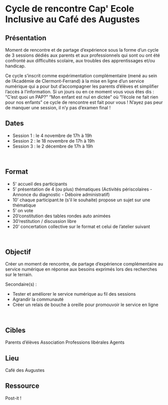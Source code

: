 # Cycle de rencontre Cap' Ecole Inclusive au Café des Augustes

## Présentation
Moment de rencontre et de partage d’expérience sous la forme d’un cycle de 3 sessions dédiés aux parents et aux professionnels qui sont ou ont été confronté aux difficultés scolaire, aux troubles des apprentissages et/ou handicap.

Ce cycle s’inscrit comme expérimentation complémentaire (mené au sein de l’Académie de Clermont-Ferrand) à la mise en ligne d’un service numérique qui a pour but d’accompagner les parents d’élèves et simplifier l’accès à l’information. Si un jours ou en ce moment vous vous êtes dis : “C’est quoi un PAP?” “Mon enfant est nul en dictée” où “l’école ne fait rien pour nos enfants” ce cycle de rencontre est fait pour vous ! N’ayez pas peur de manquer une session, il n’y pas d’examen final !
<br>


## Dates
- Session 1 : le 4 novembre de 17h à 19h
- Session 2 : le 18 novembre de 17h à 19h
- Session 3 : le 2 décembre de 17h à 19h
<br>


## Format 
- 5' accueil des participants
- 5’ présentation de 4 (ou plus) thématiques (Activités périscolaires - Annonce du diagnostic - Déboire administratif)
- 10’ chaque participant.te (s’il le souhaite) propose un sujet sur une thématique
- 5’ on vote
- 20’constitution des tables rondes auto animées
- 30’restitution / discussion libre
- 20’ concertation collective sur le format et celui de l’atelier suivant
<br>


## Objectif
Créer un moment de rencontre, de partage d’expérience complémentaire au service numérique en réponse aux besoins exprimés lors des recherches sur le terrain.

Secondaire(s) :
- Tester et améliorer le service numérique au fil des sessions
- Agrandir la communauté
- Créer un relais de bouche à oreille pour promouvoir le service en ligne
<br>


## Cibles 
Parents d’élèves 
Association
Professions libérales
Agents
<br>


## Lieu
Café des Augustes
<br>


## Ressource
Post-it !
<br>
